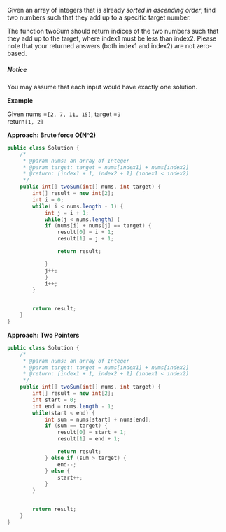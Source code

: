 Given an array of integers that is already _sorted in ascending order_, find two numbers such that they add up to a specific target number.

The function twoSum should return indices of the two numbers such that they add up to the target, where index1 must be less than index2. Please note that your returned answers \(both index1 and index2\) are not zero-based.

##### Notice

You may assume that each input would have exactly one solution.

**Example**

Given nums =`[2, 7, 11, 15]`, target =`9`  
return`[1, 2]`

**Approach: Brute force O\(N^2\)**

```java
public class Solution {
    /*
     * @param nums: an array of Integer
     * @param target: target = nums[index1] + nums[index2]
     * @return: [index1 + 1, index2 + 1] (index1 < index2)
     */
    public int[] twoSum(int[] nums, int target) {
        int[] result = new int[2];
        int i = 0;
        while( i < nums.length - 1) {
            int j = i + 1;
            while(j < nums.length) {
            if (nums[i] + nums[j] == target) {
                result[0] = i + 1;
                result[1] = j + 1;

                return result;

            }
            j++;
            }
            i++;
        }


        return result;
    }
}
```

**Approach: Two Pointers**

```java
public class Solution {
    /*
     * @param nums: an array of Integer
     * @param target: target = nums[index1] + nums[index2]
     * @return: [index1 + 1, index2 + 1] (index1 < index2)
     */
    public int[] twoSum(int[] nums, int target) {
        int[] result = new int[2];
        int start = 0;
        int end = nums.length - 1;
        while(start < end) {
            int sum = nums[start] + nums[end];
            if (sum == target) {
                result[0] = start + 1;
                result[1] = end + 1;

                return result;
            } else if (sum > target) {
                end--;
            } else {
                start++;
            }
        }


        return result;
    }
}
```



